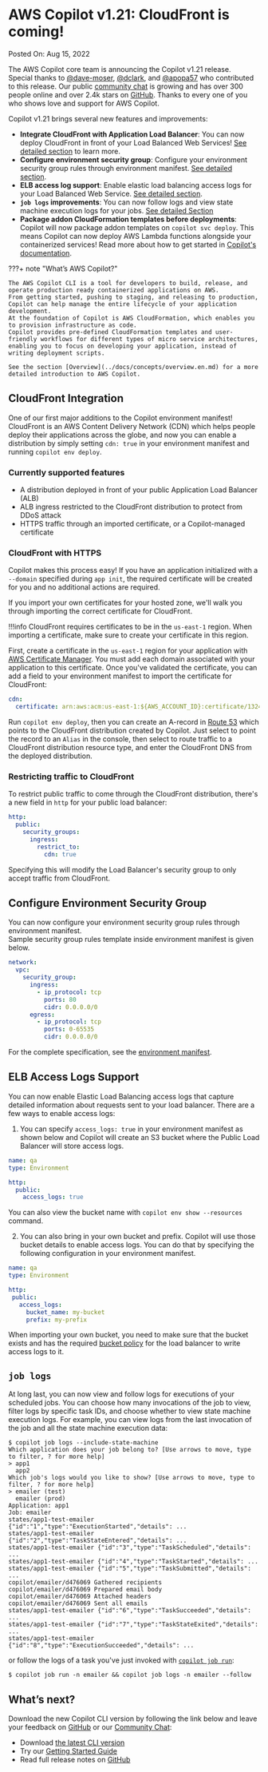 # AWS Copilot v1.21: CloudFront is coming!

Posted On: Aug 15, 2022

The AWS Copilot core team is announcing the Copilot v1.21 release.  
Special thanks to [@dave-moser](https://github.com/dave-moser), [@dclark](https://github.com/dclark), and [@apopa57](https://github.com/apopa57) who contributed to this release.
Our public [сommunity сhat](https://gitter.im/aws/copilot-cli) is growing and has over 300 people online and over 2.4k stars on [GitHub](http://github.com/aws/copilot-cli/).
Thanks to every one of you who shows love and support for AWS Copilot.

Copilot v1.21 brings several new features and improvements:

- **Integrate CloudFront with Application Load Balancer**: You can now deploy CloudFront in front of your Load Balanced Web Services! [See detailed section](#cloudfront-integration) to learn more.
- **Configure environment security group**: Configure your environment security group rules through environment manifest. [See detailed section](#configure-environment-security-group).
- **ELB access log support**: Enable elastic load balancing access logs for your Load Balanced Web Service. [See detailed section](#elb-access-logs-support).
- **`job logs` improvements**: You can now follow logs and view state machine execution logs for your jobs. [See detailed Section](#job-logs)
- **Package addon CloudFormation templates before deployments**: Copilot will now package addon templates on `copilot svc deploy`. This means Copilot can now deploy AWS Lambda functions alongside your containerized services! Read more about how to get started in [Copilot's documentation](../docs/developing/addons/package.en.md).

???+ note "What’s AWS Copilot?"

    The AWS Copilot CLI is a tool for developers to build, release, and operate production ready containerized applications on AWS.
    From getting started, pushing to staging, and releasing to production, Copilot can help manage the entire lifecycle of your application development.
    At the foundation of Copilot is AWS CloudFormation, which enables you to provision infrastructure as code.
    Copilot provides pre-defined CloudFormation templates and user-friendly workflows for different types of micro service architectures,
    enabling you to focus on developing your application, instead of writing deployment scripts.

    See the section [Overview](../docs/concepts/overview.en.md) for a more detailed introduction to AWS Copilot.

## CloudFront Integration

One of our first major additions to the Copilot environment manifest! CloudFront is an AWS Content Delivery Network (CDN) which helps people deploy their applications across the globe, and now you can enable a distribution by simply setting `cdn: true` in your environment manifest and running `copilot env deploy`.

### Currently supported features
- A distribution deployed in front of your public Application Load Balancer (ALB)
- ALB ingress restricted to the CloudFront distribution to protect from DDoS attack
- HTTPS traffic through an imported certificate, or a Copilot-managed certificate

### CloudFront with HTTPS
Copilot makes this process easy! If you have an application initialized with a `--domain` specified during `app init`, the required certificate will be created for you and no additional actions are required. 

If you import your own certificates for your hosted zone, we'll walk you through importing the correct certificate for CloudFront.

!!!info
    CloudFront requires certificates to be in the `us-east-1` region. When importing a certificate, make sure to create your certificate in this region.

First, create a certificate in the `us-east-1` region for your application with [AWS Certificate Manager](https://aws.amazon.com/certificate-manager/). You must add each domain associated with your application to this certificate. Once you've validated the certificate, you can add a field to your environment manifest to import the certificate for CloudFront:
```yaml
cdn:
  certificate: arn:aws:acm:us-east-1:${AWS_ACCOUNT_ID}:certificate/13245665-h74x-4ore-jdnz-avs87dl11jd
```
Run `copilot env deploy`, then you can create an A-record in [Route 53](https://aws.amazon.com/route53/) which points to the CloudFront distribution created by Copilot. Just select to point the record to an `Alias` in the console, then select to route traffic to a CloudFront distribution resource type, and enter the CloudFront DNS from the deployed distribution. 

### Restricting traffic to CloudFront
To restrict public traffic to come through the CloudFront distribution, there's a new field in `http` for your public load balancer:
```yaml
http:
  public:
    security_groups:
      ingress:
        restrict_to:
          cdn: true
```
Specifying this will modify the Load Balancer's security group to only accept traffic from CloudFront.

## Configure Environment Security Group
You can now configure your environment security group rules through environment manifest.   
Sample security group rules template inside environment manifest is given below.
```yaml
network:
  vpc:
    security_group:
      ingress:
        - ip_protocol: tcp
          ports: 80
          cidr: 0.0.0.0/0
      egress:
        - ip_protocol: tcp
          ports: 0-65535
          cidr: 0.0.0.0/0
```
For the complete specification, see the [environment manifest](../docs/manifest/environment.en.md#network-vpc-security-group).

## ELB Access Logs Support
You can now enable Elastic Load Balancing access logs that capture detailed information about requests sent to your load balancer.
There are a few ways to enable access logs:

1. You can specify `access_logs: true` in your environment manifest as shown below and Copilot will create an S3 bucket where the Public Load Balancer will store access logs.
```yaml
name: qa
type: Environment

http:
  public:
    access_logs: true 
```
You can also view the bucket name with `copilot env show --resources` command.

2. You can also bring in your own bucket and prefix. Copilot will use those bucket details to enable access logs.
   You can do that by specifying the following configuration in your environment manifest.
```yaml
name: qa
type: Environment

http:
 public:
   access_logs:
     bucket_name: my-bucket
     prefix: my-prefix
```
When importing your own bucket, you need to make sure that the bucket exists and has the required [bucket policy](https://docs.aws.amazon.com/elasticloadbalancing/latest/classic/enable-access-logs.html#attach-bucket-policy) for the load balancer to
write access logs to it.

## `job logs`
At long last, you can now view and follow logs for executions of your scheduled jobs. 
You can choose how many invocations of the job to view, filter logs by specific task IDs, and choose whether to view state machine execution logs. 
For example, you can view logs from the last invocation of the job and all the state machine execution data:
```console
$ copilot job logs --include-state-machine
Which application does your job belong to? [Use arrows to move, type to filter, ? for more help]
> app1
  app2
Which job's logs would you like to show? [Use arrows to move, type to filter, ? for more help]
> emailer (test)
  emailer (prod)
Application: app1
Job: emailer
states/app1-test-emailer {"id":"1","type":"ExecutionStarted","details": ...
states/app1-test-emailer {"id":"2","type":"TaskStateEntered","details": ...
states/app1-test-emailer {"id":"3","type":"TaskScheduled","details": ...
states/app1-test-emailer {"id":"4","type":"TaskStarted","details": ...
states/app1-test-emailer {"id":"5","type":"TaskSubmitted","details": ...
copilot/emailer/d476069 Gathered recipients
copilot/emailer/d476069 Prepared email body 
copilot/emailer/d476069 Attached headers
copilot/emailer/d476069 Sent all emails
states/app1-test-emailer {"id":"6","type":"TaskSucceeded","details": ...
states/app1-test-emailer {"id":"7","type":"TaskStateExited","details": ...
states/app1-test-emailer {"id":"8","type":"ExecutionSucceeded","details": ...

```
or follow the logs of a task you've just invoked with [`copilot job run`](../docs/commands/job-run.en.md):
```console
$ copilot job run -n emailer && copilot job logs -n emailer --follow
```
## What’s next?

Download the new Copilot CLI version by following the link below and leave your feedback on [GitHub](https://github.com/aws/copilot-cli/) or our [Community Chat](https://gitter.im/aws/copilot-cli):

- Download [the latest CLI version](../docs/getting-started/install.en.md)
- Try our [Getting Started Guide](../docs/getting-started/first-app-tutorial.en.md)
- Read full release notes on [GitHub](https://github.com/aws/copilot-cli/releases/tag/v1.21.0)
